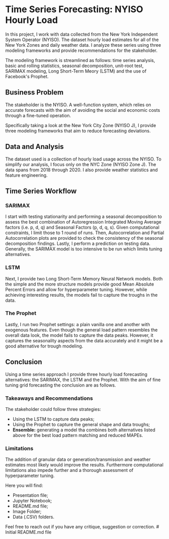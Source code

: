 # Time Series Forecasting: NYISO Hourly Load
In this project, I work with data collected from the New York Independent 
System Operator 
(NYISO). The dataset hourly load estimates for all of the New York Zones 
and daily weather data.
I analyze these series using three modeling frameworks and provide 
recommendations for the 
stakeholder.

The modeling framework is streamlined as follows: time series analysis, 
basic and rolling 
statistics, seasonal decomposition, unit-root test, SARIMAX modeling, 
Long Short-Term Meory (LSTM) 
and the use of Facebook's Prophet.

## Business Problem
The stakeholder is the NYISO. A well-function system, which relies on 
accurate forecasts with the aim of avoiding the social and economic costs through a fine-tuned operation. 

Specifically taking a look at the New York City Zone (NYISO J), I provide 
three modeling frameworks that aim to reduce forecasting deviations.

## Data and Analysis
The dataset used is a collection of hourly load usage across the NYISO. To simplify our analysis, I 
focus only on the NYC Zone (NYISO Zone J). The data spans from 2018 through 2020. I also provide 
weather statistics and feature engineering.

## Time Series Workflow

### SARIMAX
I start with testing stationarity and performing a seasonal decomposition to assess the best combination of Autoregression Integrated Moving Average factors (i.e. p, 
d, q) and Seasonal Factors (p, d, q, s). Given computational constraints, I limit those to 1 round of runs. Then, Autocorrelation and Partial 
Autocorrelation plots are provided to check the consistency of the seasonal decomposition findings. Lastly, 
I perform a prediction on testing data. Generally, the SARIMAX model is too intensive to be run which limits tuning 
alternatives.

### LSTM
Next, I provide two Long Short-Term Memory Neural Network models. Both the simple and the more structure models provide good 
Mean Absolute Percent Errors and allow for hyperparameter tuning. However, while achieving interesting results, the models 
fail to capture the troughs in the data.

### The Prophet
Lastly, I run two Prophet settings: a plain vanilla one and another with exogenous features. Even though the general load 
pattern resembles the overall data look, the model fails to capture the data peaks. However, it captures the seasonality 
aspects from the data accurately and it might be a good alternative for trough modeling.


## Conclusion
Using a time series approach I provide three hourly load forecasting alternatives: the SARIMAX, the LSTM and the Prophet. 
With the aim of fine tuning grid forecasting the conclusion are as follows.

### Takeaways and Recommendations
The stakeholder could follow three strategies:
<ul>
<li>Using the LSTM to capture data peaks;</li>
<li>Using the Prophet to capture the general shape and data troughs;</li>
<li><b>Ensemble:</b> generating a model tha combines both alternatives listed above for the best load pattern matching 
and reduced MAPEs.</li>
</ul>

### Limitations
The addition of granular data or generation/transmission and weather estimates most likely would improve the results. 
Furthermore computational limitations also impede further and a thorough assessment of hyperparameter tuning.

Here you will find:

<ul>
<li>Presentation file;</li>
<li>Jupyter Notebook;</li>
<li>README.md file;</li>
<li>Image Folder;</li>
<li>Data (.CSV) folders.</li>
</ul>
Feel free to reach out if you have any critique, suggestion or 
correction.
# 
Initial README.md file
